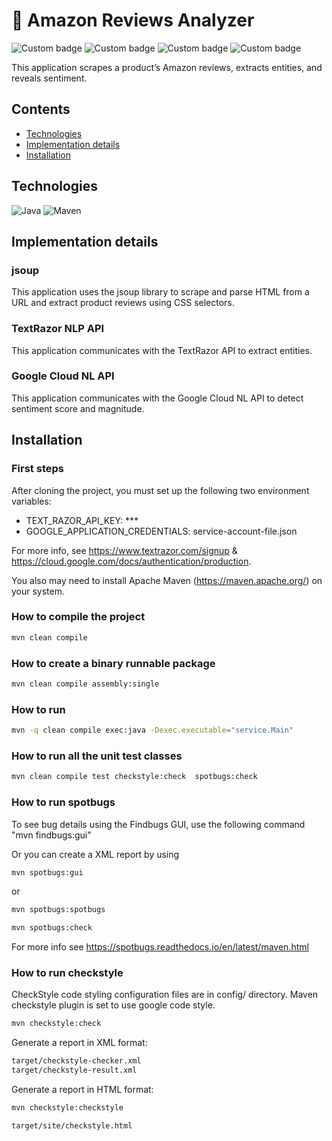 # :shopping_cart: Amazon Reviews Analyzer

![Custom badge](https://img.shields.io/badge/build-passing-brightgreen)
![Custom badge](https://img.shields.io/badge/build%20tool-maven-brightgreen)
![Custom badge](https://img.shields.io/badge/code%20analysis%20tools-spotbugs,%20checkstyle-orange)
![Custom badge](https://img.shields.io/badge/test%20framework-JUnit-blue)

This application scrapes a product’s Amazon reviews, extracts entities, and reveals sentiment.

## Contents

- [Technologies](#technologies)
- [Implementation details](#implementation-details)
- [Installation](#installation)

## Technologies

![Java](https://img.shields.io/badge/java-%23ED8B00.svg?style=for-the-badge&logo=java&logoColor=white)
![Maven](https://img.shields.io/badge/apache_maven-C71A36?style=for-the-badge&logo=apachemaven&logoColor=white)

## Implementation details

### jsoup

This application uses the jsoup library to scrape and parse HTML from a URL 
and extract product reviews using CSS selectors.

### TextRazor NLP API

This application communicates with the TextRazor API to extract entities.

### Google Cloud NL API

This application communicates with the Google Cloud NL API to detect sentiment score and magnitude.

## Installation

### First steps

After cloning the project, you must set up the following two environment variables:
- TEXT_RAZOR_API_KEY: ***
- GOOGLE_APPLICATION_CREDENTIALS: service-account-file.json

For more info, see https://www.textrazor.com/signup & https://cloud.google.com/docs/authentication/production.

You also may need to install Apache Maven (https://maven.apache.org/) on your system.

### How to compile the project

```bash
mvn clean compile
```

### How to create a binary runnable package

```bash
mvn clean compile assembly:single
```

### How to run

```bash
mvn -q clean compile exec:java -Dexec.executable="service.Main" 
```

### How to run all the unit test classes

```bash
mvn clean compile test checkstyle:check  spotbugs:check
```

### How to run spotbugs 

To see bug details using the Findbugs GUI, use the following command "mvn findbugs:gui"

Or you can create a XML report by using

```bash
mvn spotbugs:gui 
```

or

```bash
mvn spotbugs:spotbugs
```

```bash
mvn spotbugs:check 
```

For more info see
https://spotbugs.readthedocs.io/en/latest/maven.html


### How to run checkstyle

CheckStyle code styling configuration files are in config/ directory. Maven checkstyle plugin is set to use google code style.

```bash
mvn checkstyle:check
```

Generate a report in XML format:

```bash
target/checkstyle-checker.xml
target/checkstyle-result.xml
```

Generate a report in HTML format:

```bash
mvn checkstyle:checkstyle
```

```bash
target/site/checkstyle.html
```




